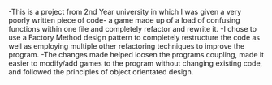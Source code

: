 -This is a project from 2nd Year university in which I was given a very poorly written piece of code- a game made up of a load of confusing functions within one file and completely refactor and rewrite it.
-I chose to use a Factory Method design pattern to completely restructure the code as well as employing multiple other refactoring techniques to improve the program.
-The changes made helped loosen the programs coupling, made it easier to modify/add games to the program without changing existing code, and followed the principles of object orientated design.
